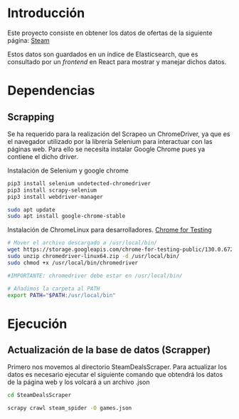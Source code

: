 # Introducción
Este proyecto consiste en obtener los datos de ofertas de la siguiente página: [Steam](https://store.steampowered.com/search/?specials=1)

Estos datos son guardados en un índice de Elasticsearch, que es consultado por un _frontend_ en React para mostrar y manejar dichos datos.

# Dependencias

## Scrapping
Se ha requerido para la realización del Scrapeo un ChromeDriver, ya que es el navegador utilizado por la librería Selenium para interactuar con las páginas web. Para ello se necesita instalar Google Chrome pues ya contiene el dicho driver.

Instalación de Selenium y google chrome

``` bash
pip3 install selenium undetected-chromedriver
pip3 install scrapy-selenium
pip3 install webdriver-manager

sudo apt update
sudo apt install google-chrome-stable

```
Instalación de ChromeLinux para desarrolladores.
[Chrome for Testing](https://googlechromelabs.github.io/chrome-for-testing/#stable)

``` bash
# Mover el archivo descargado a /usr/local/bin/
wget https://storage.googleapis.com/chrome-for-testing-public/130.0.6723.69/linux64/chromedriver-linux64.zip
sudo unzip chromedriver-linux64.zip -d /usr/local/bin/
sudo chmod +x /usr/local/bin/chromedriver

#IMPORTANTE: chromedriver debe estar en /usr/local/bin/

# Añadimos la carpeta al PATH
export PATH="$PATH:/usr/local/bin"

```

# Ejecución

## Actualización de la base de datos (Scrapper)

Primero nos movemos al directorio SteamDealsScraper.
Para actualizar los datos es necesario ejecutar el siguiente comando que obtendrá los datos de la página web y los volcará a un archivo .json

``` bash
cd SteamDealsScraper

scrapy crawl steam_spider -O games.json
```
